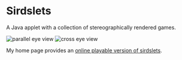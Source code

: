 Sirdslets
============

A Java applet with a collection of stereographically rendered games.

![parallel eye view](http://www.benibela.de/img/games/sirdslets_1.png) ![cross eye view](http://www.benibela.de/img/games/sirdslets_2.png)

My home page provides an [online playable version of sirdslets](http://www.benibela.de/games_en.html#sirdslets).
